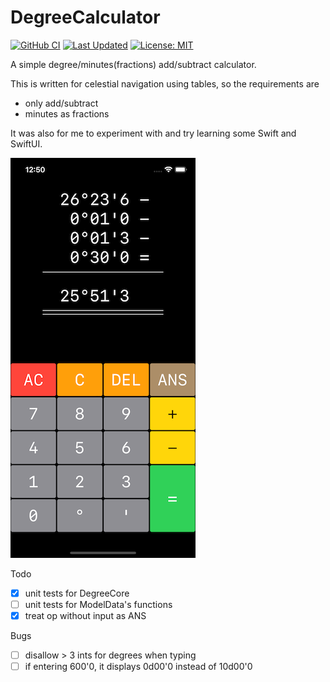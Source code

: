 DegreeCalculator
================

[![GitHub CI](https://github.com/eskil/DegreeCalculator/actions/workflows/xcode-unit-tests.yml/badge.svg)](https://github.com/eskil/DegreeCalculator/actions/workflows/xcode-unit-tests.yml)
[![Last Updated](https://img.shields.io/github/last-commit/eskil/DegreeCalculator.svg)](https://github.com/eskil/DegreeCalculator/commits/master)
[![License: MIT](https://img.shields.io/badge/License-MIT-yellow.svg)](https://opensource.org/licenses/MIT)

A simple degree/minutes(fractions) add/subtract calculator.

This is written for celestial navigation using tables, so the requirements are
* only add/subtract 
* minutes as fractions

It was also for me to experiment with and try learning some Swift and SwiftUI.

![screenshot showing app in use](Screenshot.png?raw=true "screenshot showing app")

Todo

- [x] unit tests for DegreeCore
- [ ] unit tests for ModelData's functions
- [x] treat op without input as ANS

Bugs
- [ ] disallow > 3 ints for degrees when typing
- [ ] if entering 600'0, it displays 0d00'0 instead of 10d00'0
